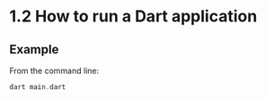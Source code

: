 # 1.2 How to run a Dart application 

## Example 

From the command line:
```dart
dart main.dart
```

